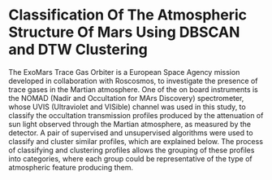 # Classification Of The Atmospheric Structure Of Mars Using DBSCAN and DTW Clustering

The ExoMars Trace Gas Orbiter is a European Space Agency mission developed in collaboration with Roscosmos, to investigate the presence of trace gases in the Martian atmosphere. One of the on board instruments is the NOMAD (Nadir and Occultation for MArs Discovery) spectrometer, whose UVIS (Ultraviolet and VISible) channel was used in this study, to classify the occultation transmission profiles produced by the attenuation of sun light observed through the Martian atmosphere, as measured by the detector. A pair of supervised and unsupervised algorithms were used to classify and cluster similar profiles, which are explained below. The process of classifying and clustering profiles allows the grouping of these profiles into categories, where each group could be representative of the type of atmospheric feature producing them.
